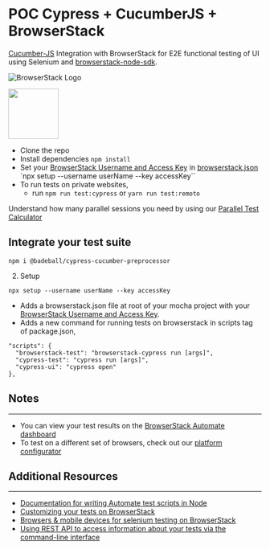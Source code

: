 # POC Cypress + CucumberJS + BrowserStack


[Cucumber-JS](https://github.com/cucumber/cucumber-js) Integration with BrowserStack for E2E functional testing of UI using Selenium and [browserstack-node-sdk](https://www.npmjs.com/package/browserstack-node-sdk).

![BrowserStack Logo](https://d98b8t1nnulk5.cloudfront.net/production/images/layout/logo-header.png?1469004780)

<img src = "https://media-exp1.licdn.com/dms/image/C5612AQHKVqQUMDeNJA/article-cover_image-shrink_600_2000/0/1568764160343?e=1675296000&v=beta&t=72fehWB4RAv66uV6sSFEoMfzeuK3D7pDUE0Hy4bJkHg" height = "100">


- Clone the repo
- Install dependencies `npm install`
- Set your [BrowserStack Username and Access Key](https://www.browserstack.com/accounts/settings) in [browserstack.json](browserstack.json) `npx setup --username userName --key accessKey``
- To run tests on private websites,
  - run `npm run test:cypress` or `yarn run test:remoto`

Understand how many parallel sessions you need by using our [Parallel Test Calculator](https://www.browserstack.com/automate/parallel-calculator?ref=github)

## Integrate your test suite
```
npm i @badeball/cypress-cucumber-preprocessor
```

2. Setup

```
npx setup --username userName --key accessKey
```

- Adds a browserstack.json file at root of your mocha project with your [BrowserStack Username and Access Key](https://www.browserstack.com/accounts/settings).
- Adds a new command for running tests on browserstack in scripts tag of package.json,

```
"scripts": {
  "browserstack-test": "browserstack-cypress run [args]",
  "cypress-test": "cypress run [args]",
  "cypress-ui": "cypress open"
},

```



## Notes

---

- You can view your test results on the [BrowserStack Automate dashboard](https://www.browserstack.com/automate)
- To test on a different set of browsers, check out our [platform configurator](https://www.browserstack.com/automate/node#setting-os-and-browser)

## Additional Resources

---

- [Documentation for writing Automate test scripts in Node](https://www.browserstack.com/automate/node)
- [Customizing your tests on BrowserStack](https://www.browserstack.com/automate/capabilities)
- [Browsers & mobile devices for selenium testing on BrowserStack](https://www.browserstack.com/list-of-browsers-and-platforms?product=automate)
- [Using REST API to access information about your tests via the command-line interface](https://www.browserstack.com/automate/rest-api)

```
